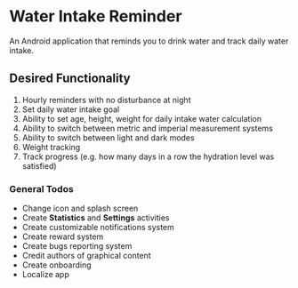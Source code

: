 # Water Intake Reminder
An Android application that reminds you to drink water and track daily water intake.

## Desired Functionality
1. Hourly reminders with no disturbance at night
2. Set daily water intake goal
3. Ability to set age, height, weight for daily intake water calculation
4. Ability to switch between metric and imperial measurement systems
5. Ability to switch between light and dark modes
6. Weight tracking
7. Track progress (e.g. how many days in a row the hydration level was satisfied)

### General Todos
* Change icon and splash screen
* Create **Statistics** and **Settings** activities
* Create customizable notifications system
* Create reward system 
* Create bugs reporting system
* Credit authors of graphical content
* Create onboarding 
* Localize app